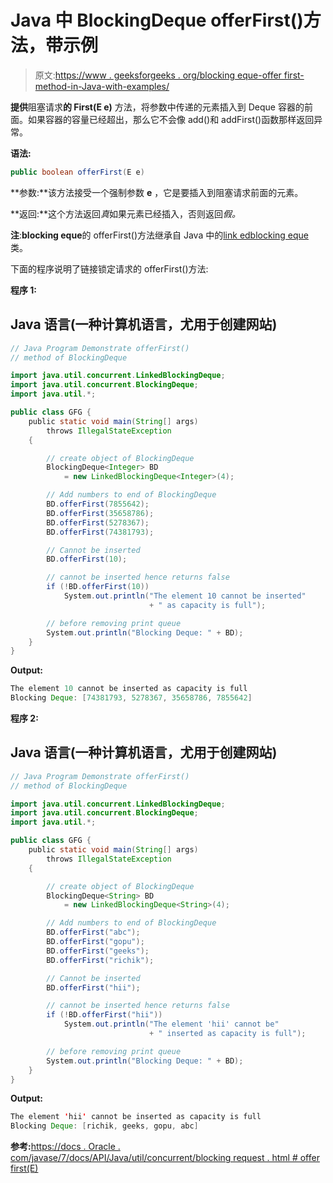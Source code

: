 # Java 中 BlockingDeque offerFirst()方法，带示例

> 原文:[https://www . geeksforgeeks . org/blocking eque-offer first-method-in-Java-with-examples/](https://www.geeksforgeeks.org/blockingdeque-offerfirst-method-in-java-with-examples/)

**提供**阻塞请求**的 First(E e)** 方法，将参数中传递的元素插入到 Deque 容器的前面。如果容器的容量已经超出，那么它不会像 add()和 addFirst()函数那样返回异常。

**语法:**

```java
public boolean offerFirst(E e)
```

**参数:**该方法接受一个强制参数 **e** ，它是要插入到阻塞请求前面的元素。

**返回:**这个方法返回*真*如果元素已经插入，否则返回*假。*

**注**:**blocking eque**的 offerFirst()方法继承自 Java 中的[link edblocking eque](https://www.geeksforgeeks.org/linkedblockingdeque-in-java-with-examples/)类。

下面的程序说明了链接锁定请求的 offerFirst()方法:

**程序 1:**

## Java 语言(一种计算机语言，尤用于创建网站)

```java
// Java Program Demonstrate offerFirst()
// method of BlockingDeque

import java.util.concurrent.LinkedBlockingDeque;
import java.util.concurrent.BlockingDeque;
import java.util.*;

public class GFG {
    public static void main(String[] args)
        throws IllegalStateException
    {

        // create object of BlockingDeque
        BlockingDeque<Integer> BD
            = new LinkedBlockingDeque<Integer>(4);

        // Add numbers to end of BlockingDeque
        BD.offerFirst(7855642);
        BD.offerFirst(35658786);
        BD.offerFirst(5278367);
        BD.offerFirst(74381793);

        // Cannot be inserted
        BD.offerFirst(10);

        // cannot be inserted hence returns false
        if (!BD.offerFirst(10))
            System.out.println("The element 10 cannot be inserted"
                               + " as capacity is full");

        // before removing print queue
        System.out.println("Blocking Deque: " + BD);
    }
}
```

**Output:** 

```java
The element 10 cannot be inserted as capacity is full
Blocking Deque: [74381793, 5278367, 35658786, 7855642]
```

**程序 2:**

## Java 语言(一种计算机语言，尤用于创建网站)

```java
// Java Program Demonstrate offerFirst()
// method of BlockingDeque

import java.util.concurrent.LinkedBlockingDeque;
import java.util.concurrent.BlockingDeque;
import java.util.*;

public class GFG {
    public static void main(String[] args)
        throws IllegalStateException
    {

        // create object of BlockingDeque
        BlockingDeque<String> BD
            = new LinkedBlockingDeque<String>(4);

        // Add numbers to end of BlockingDeque
        BD.offerFirst("abc");
        BD.offerFirst("gopu");
        BD.offerFirst("geeks");
        BD.offerFirst("richik");

        // Cannot be inserted
        BD.offerFirst("hii");

        // cannot be inserted hence returns false
        if (!BD.offerFirst("hii"))
            System.out.println("The element 'hii' cannot be"
                               + " inserted as capacity is full");

        // before removing print queue
        System.out.println("Blocking Deque: " + BD);
    }
}
```

**Output:** 

```java
The element 'hii' cannot be inserted as capacity is full
Blocking Deque: [richik, geeks, gopu, abc]
```

**参考:**[https://docs . Oracle . com/javase/7/docs/API/Java/util/concurrent/blocking request . html # offer first(E)](https://docs.oracle.com/javase/7/docs/api/java/util/concurrent/BlockingDeque.html#offerFirst(E))